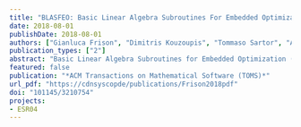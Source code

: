 ```yaml
---
title: "BLASFEO: Basic Linear Algebra Subroutines For Embedded Optimization"
date: 2018-08-01
publishDate: 2018-08-01
authors: ["Gianluca Frison", "Dimitris Kouzoupis", "Tommaso Sartor", "Andrea Zanelli", "Moritz Diehl"]
publication_types: ["2"]
abstract: "Basic Linear Algebra Subroutines for Embedded Optimization (BLASFEO) is a dense linear algebra library providing high-performance implementations of BLAS- and LAPACK-like routines for use in embedded optimization and small-scale high-performance computing, in general A key difference with respect to existing high-performance implementations of BLAS is that the computational performance is optimized for small- to medium-scale matrices, ie, for sizes up to a few hundred BLASFEO comes with three different implementations: a high-performance implementation aimed at providing the highest performance for matrices fitting in cache, a reference implementation providing portability and embeddability and optimized for very small matrices, and a wrapper to standard BLAS and LAPACK providing high performance on large matrices The three implementations of BLASFEO together provide high-performance dense linear algebra routines for matrices ranging from very small to large Compared to both open-source and proprietary highly tuned BLAS libraries, for matrices of size up to about 100, the high-performance implementation of BLASFEO is about 20--30% faster than the corresponding level 3 BLAS routines and two to three times faster than the corresponding LAPACK routines"
featured: false
publication: "*ACM Transactions on Mathematical Software (TOMS)*"
url_pdf: "https://cdnsyscopde/publications/Frison2018pdf"
doi: "101145/3210754"
projects:
- ESR04
---
```


